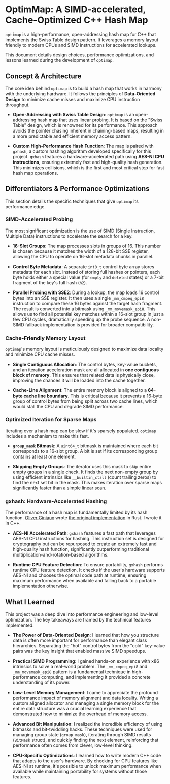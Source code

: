# OptimMap: A SIMD-accelerated, Cache-Optimized C++ Hash Map

`optimap` is a high-performance, open-addressing hash map for C++ that implements the Swiss Table design pattern. It leverages a memory layout friendly to modern CPUs and SIMD instructions for accelerated lookups.

This document details design choices, performance optimizations, and lessons learned during the development of `optimap`.

## Concept & Architecture

The core idea behind `optimap` is to build a hash map that works in harmony with the underlying hardware. It follows the principles of **Data-Oriented Design** to minimize cache misses and maximize CPU instruction throughput.

-   **Open-Addressing with Swiss Table Design**: `optimap` is an open-addressing hash map that uses linear probing. It is based on the "Swiss Table" design, which is renowned for its performance. This approach avoids the pointer chasing inherent in chaining-based maps, resulting in a more predictable and efficient memory access pattern.

-   **Custom High-Performance Hash Function**: The map is paired with `gxhash`, a custom hashing algorithm developed specifically for this project. `gxhash` features a hardware-accelerated path using **AES-NI CPU instructions**, ensuring extremely fast and high-quality hash generation. This minimizes collisions, which is the first and most critical step for fast hash map operations.

## Differentiators & Performance Optimizations

This section details the specific techniques that give `optimap` its performance edge.

### SIMD-Accelerated Probing

The most significant optimization is the use of SIMD (Single Instruction, Multiple Data) instructions to accelerate the search for a key.

-   **16-Slot Groups**: The map processes slots in groups of 16. This number is chosen because it matches the width of a 128-bit SSE register, allowing the CPU to operate on 16-slot metadata chunks in parallel.

-   **Control Byte Metadata**: A separate `int8_t` control byte array stores metadata for each slot. Instead of storing full hashes or pointers, each byte holds either a special value (for `empty` and `deleted` states) or a 7-bit fragment of the key's full hash (`h2`).

-   **Parallel Probing with SSE2**: During a lookup, the map loads 16 control bytes into an SSE register. It then uses a single `_mm_cmpeq_epi8` instruction to compare these 16 bytes against the target hash fragment. The result is converted into a bitmask using `_mm_movemask_epi8`. This allows us to find all potential key matches within a 16-slot group in just a few CPU cycles, dramatically speeding up the probe sequence. A non-SIMD fallback implementation is provided for broader compatibility.

### Cache-Friendly Memory Layout

`optimap`'s memory layout is meticulously designed to maximize data locality and minimize CPU cache misses.

-   **Single Contiguous Allocation**: The control bytes, key-value buckets, and an iteration acceleration mask are all allocated in **one contiguous block of memory**. This ensures that related data is physically close, improving the chances it will be loaded into the cache together.

-   **Cache-Line Alignment**: The entire memory block is aligned to a **64-byte cache line boundary**. This is critical because it prevents a 16-byte group of control bytes from being split across two cache lines, which would stall the CPU and degrade SIMD performance.

### Optimized Iteration for Sparse Maps

Iterating over a hash map can be slow if it's sparsely populated. `optimap` includes a mechanism to make this fast.

-   **`group_mask` Bitmask**: A `uint64_t` bitmask is maintained where each bit corresponds to a 16-slot group. A bit is set if its corresponding group contains at least one element.

-   **Skipping Empty Groups**: The iterator uses this mask to skip entire empty groups in a single check. It finds the next non-empty group by using efficient intrinsics like `__builtin_ctzll` (count trailing zeros) to find the next set bit in the mask. This makes iteration over sparse maps significantly faster than a simple linear scan.

### gxhash: Hardware-Accelerated Hashing

The performance of a hash map is fundamentally limited by its hash function. [Oliver Giniaux](https://ogxd.github.io/) wrote [the original implementation](https://github.com/ogxd/gxhash) in Rust. I wrote it in C++.

-   **AES-NI Accelerated Path**: `gxhash` features a fast path that leverages AES-NI CPU instructions for hashing. This instruction set is designed for cryptography but can be repurposed to create an extremely fast and high-quality hash function, significantly outperforming traditional multiplication-and-rotation-based algorithms.

-   **Runtime CPU Feature Detection**: To ensure portability, `gxhash` performs runtime CPU feature detection. It checks if the user's hardware supports AES-NI and chooses the optimal code path at runtime, ensuring maximum performance when available and falling back to a portable implementation otherwise.

## What I Learned

This project was a deep dive into performance engineering and low-level optimization. The key takeaways are framed by the technical features implemented.

-   **The Power of Data-Oriented Design**: I learned that how you structure data is often more important for performance than elegant class hierarchies. Separating the "hot" control bytes from the "cold" key-value pairs was the key insight that enabled massive SIMD speedups.

-   **Practical SIMD Programming**: I gained hands-on experience with x86 intrinsics to solve a real-world problem. The `_mm_cmpeq_epi8` and `_mm_movemask_epi8` pattern is a fundamental technique in high-performance computing, and implementing it provided a concrete understanding of its power.

-   **Low-Level Memory Management**: I came to appreciate the profound performance impact of memory alignment and data locality. Writing a custom aligned allocator and managing a single memory block for the entire data structure was a crucial learning experience that demonstrated how to minimize the overhead of memory access.

-   **Advanced Bit Manipulation**: I realized the incredible efficiency of using bitmasks and bit-twiddling hacks. These techniques were used for managing group state (`group_mask`), iterating through SIMD results (`BitMask` struct), and quickly finding the next element, reinforcing that performance often comes from clever, low-level thinking.

-   **CPU-Specific Optimizations**: I learned how to write modern C++ code that adapts to the user's hardware. By checking for CPU features like AES-NI at runtime, it's possible to unlock maximum performance when available while maintaining portability for systems without those features.
